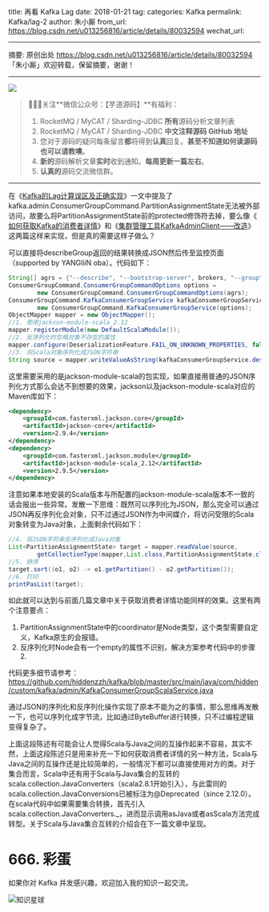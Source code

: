 title: 再看 Kafka Lag
date: 2018-01-21
tag: 
categories: Kafka
permalink: Kafka/lag-2
author: 朱小厮
from_url: https://blog.csdn.net/u013256816/article/details/80032594
wechat_url: 

-------

摘要: 原创出处 https://blog.csdn.net/u013256816/article/details/80032594 「朱小厮」欢迎转载，保留摘要，谢谢！

-------

![](http://www.iocoder.cn/images/common/wechat_mp_2017_07_31.jpg)

> 🙂🙂🙂关注**微信公众号：【芋道源码】**有福利：
> 1. RocketMQ / MyCAT / Sharding-JDBC **所有**源码分析文章列表
> 2. RocketMQ / MyCAT / Sharding-JDBC **中文注释源码 GitHub 地址**
> 3. 您对于源码的疑问每条留言**都**将得到**认真**回复。**甚至不知道如何读源码也可以请教噢**。
> 4. **新的**源码解析文章**实时**收到通知。**每周更新一篇左右**。
> 5. **认真的**源码交流微信群。

-------

在《[Kafka的Lag计算误区及正确实现](https://blog.csdn.net/u013256816/article/details/79955578)》一文中提及了kafka.admin.ConsumerGroupCommand.PartitionAssignmentState无法被外部访问，故要么将PartitionAssignmentState前的protected修饰符去掉，要么像《[ 如何获取Kafka的消费者详情](https://blog.csdn.net/u013256816/article/details/79968647)》和《[集群管理工具KafkaAdminClient——改造](https://blog.csdn.net/u013256816/article/details/79996138)》这两篇这样来实现，但是真的需要这样子做么？

可以直接将describeGroup返回的结果转换成JSON然后传至监控页面（supported by YANGliiN oba）。代码如下：

```java
String[] agrs = {"--describe", "--bootstrap-server", brokers, "--group", groupId};
ConsumerGroupCommand.ConsumerGroupCommandOptions options =
        new ConsumerGroupCommand.ConsumerGroupCommandOptions(agrs);
ConsumerGroupCommand.KafkaConsumerGroupService kafkaConsumerGroupService =
        new ConsumerGroupCommand.KafkaConsumerGroupService(options);
ObjectMapper mapper = new ObjectMapper();
//1. 使用jackson-module-scala_2.12
mapper.registerModule(new DefaultScalaModule());
//2. 反序列化时忽略对象不存在的属性
mapper.configure(DeserializationFeature.FAIL_ON_UNKNOWN_PROPERTIES, false);
//3. 将Scala对象序列化成JSON字符串
String source = mapper.writeValueAsString(kafkaConsumerGroupService.describeGroup()._2.get());
```

这里需要采用的是jackson-module-scala的包实现，如果直接用普通的JSON序列化方式那么会达不到想要的效果，jackson以及jackson-module-scala对应的Maven库如下：

```XML
<dependency>
    <groupId>com.fasterxml.jackson.core</groupId>
    <artifactId>jackson-core</artifactId>
    <version>2.9.4</version>
</dependency>
<dependency>
    <groupId>com.fasterxml.jackson.module</groupId>
    <artifactId>jackson-module-scala_2.12</artifactId>
    <version>2.9.5</version>
</dependency>
```

注意如果本地安装的Scala版本与所配置的jackson-module-scala版本不一致的话会报出一些异常。发散一下思维：既然可以序列化为JSON，那么完全可以通过JSON再反序列化会对象，只不过通过JSON作为中间媒介，将访问受限的Scala对象转变为Java对象，上面剩余代码如下：

```java
//4. 将JSON字符串反序列化成Java对象
List<PartitionAssignmentState> target = mapper.readValue(source,
        getCollectionType(mapper,List.class,PartitionAssignmentState.class));
//5. 排序
target.sort((o1, o2) -> o1.getPartition() - o2.getPartition());
//6. 打印
printPasList(target);
```

如此就可以达到与前面几篇文章中关于获取消费者详情功能同样的效果。这里有两个注意要点：

1. PartitionAssignmentState中的coordinator是Node类型，这个类型需要自定义，Kafka原生的会报错。
2. 反序列化时Node会有一个empty的属性不识别，解决方案参考代码中的步骤2.

代码更多细节请参考：<https://github.com/hiddenzzh/kafka/blob/master/src/main/java/com/hidden/custom/kafka/admin/KafkaConsumerGroupScalaService.java>

通过JSON的序列化和反序列化操作实现了原本不能为之的事情，那么思维再发散一下，也可以序列化成字节流，比如通过ByteBuffer进行转换，只不过编程逻辑变得复杂了。

上面这段陈述有可能会让人觉得Scala与Java之间的互操作起来不容易，其实不然，上面这段陈述只是用来补充一下如何获取消费者详情的另一种方法，Scala与Java之间的互操作还是比较简单的，一般情况下都可以直接使用对方的类。对于集合而言，Scala中还有用于Scala与Java集合的互转的scala.collection.JavaConverters（scala2.8.1开始引入），与此雷同的scala.collection.JavaConversions已被标注为@Deprecated（since 2.12.0）。在scala代码中如果需要集合转换，首先引入scala.collection.JavaConverters._，进而显示调用asJava或者asScala方法完成转型。关于Scala与Java集合互转的介绍会在下一篇文章中呈现。

# 666. 彩蛋

如果你对 Kafka 并发感兴趣，欢迎加入我的知识一起交流。

![知识星球](http://www.iocoder.cn/images/Architecture/2017_12_29/01.png)
